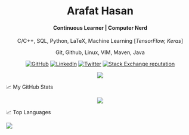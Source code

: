 


<h1 align="center">Arafat Hasan</h1>
<h4 align="center"> Continuous Learner | Computer Nerd </h4>
<p align="center">C/C++, SQL, Python, LaTeX, Machine Learning [<em>TensorFlow, Keras</em>]</p>
<p align="center">Git, Github, Linux, VIM, Maven, Java</p>
<p align="center">
	<a href="https://github.com/arafat-hasan"><img src="https://img.shields.io/github/followers/arafat-hasan?label=GitHub&style=flat" alt="GitHub"></a>
	<a href="https://www.linkedin.com/in/arafat-hasan/"><img src="https://img.shields.io/badge/LinkedIn--_.svg?style=flat&logo=linkedin" alt="LinkedIn"></a>
	<a href="https://twitter.com/Arafat_HJ"><img src="https://img.shields.io/twitter/url?label=Twitter&style=flat&url=https%3A%2F%2Ftwitter.com%2FArafat_HJ" alt="Twitter"></a>
	<a href="https://stackoverflow.com/users/7829174/arafat-hasan"><img alt="Stack Exchange reputation" src="https://img.shields.io/endpoint?url=https%3A%2F%2Fstack-overflow-reputation-tm7s1nvuekql.runkit.sh"></a>
</p>

<p align="center">
  <img src="https://komarev.com/ghpvc/?username=arafat-hasan&style=flat-square" />
</p>



<!-- ![Arafat Hasan's wakatime stats](https://github-readme-stats.vercel.app/api/wakatime?username=arafat-hasan) -->


📈 My GitHub Stats
<p align="center">
<a href="https://github.com/arafat-hasan/arafat-hasan">
  <img align="center" src="https://github-readme-stats.vercel.app/api?username=arafat-hasan&count_private=true&show_icons=true&include_all_commits=true&custom_title=Arafat+Hasan%27+Github+Status&theme=solarized-dark" />
</a>


📈 Top Languages

<a href="https://github.com/arafat-hasan/arafat-hasan">
  <img align="center" src="https://github-readme-stats.vercel.app/api/top-langs/?username=arafat-hasan&langs_count=6&include_all_commits=true&theme=solarized-dark" />
</a></p>
